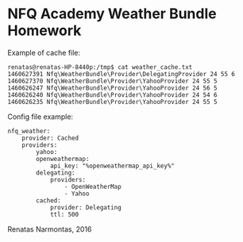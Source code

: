 NFQ Academy Weather Bundle Homework
===================================

Example of cache file:


```
renatas@renatas-HP-8440p:/tmp$ cat weather_cache.txt 
1460627391 Nfq\WeatherBundle\Provider\DelegatingProvider 24 55 6
1460627370 Nfq\WeatherBundle\Provider\YahooProvider 24 55 5
1460626247 Nfq\WeatherBundle\Provider\YahooProvider 24 56 5
1460626240 Nfq\WeatherBundle\Provider\YahooProvider 24 54 6
1460626235 Nfq\WeatherBundle\Provider\YahooProvider 24 55 5
```

Config file example:

```
nfq_weather:
    provider: Cached
    providers:
        yahoo:
        openweathermap:
            api_key: "%openweathermap_api_key%"
        delegating:
            providers:
                - OpenWeatherMap
                - Yahoo
        cached:
            provider: Delegating
            ttl: 500
```

Renatas Narmontas, 2016

